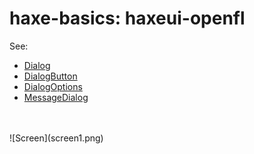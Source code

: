 haxe-basics: haxeui-openfl
=========================

See:
* [Dialog](https://github.com/haxeui/haxeui-core/blob/master/haxe/ui/containers/dialogs/Dialog.hx)
* [DialogButton](https://github.com/haxeui/haxeui-core/blob/master/haxe/ui/containers/dialogs/DialogButton.hx)
* [DialogOptions](https://github.com/haxeui/haxeui-core/blob/master/haxe/ui/containers/dialogs/DialogOptions.hx)
* [MessageDialog](https://github.com/haxeui/haxeui-core/blob/master/haxe/ui/containers/dialogs/MessageDialog.hx)
<br/>
<br/>
![Screen](screen1.png)

